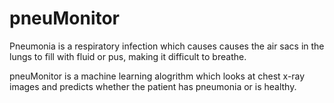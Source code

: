 # pneuMonitor

Pneumonia is a respiratory infection which causes causes the air sacs in the lungs to fill with fluid or pus, making it difficult to breathe.

pneuMonitor is a machine learning alogrithm which looks at chest x-ray images and predicts whether the patient has pneumonia or is healthy.
